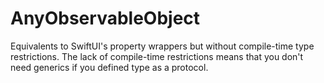 # AnyObservableObject
Equivalents to SwiftUI's property wrappers but without compile-time type restrictions. The lack of compile-time restrictions means that you don't need generics if you defined type as a protocol.
